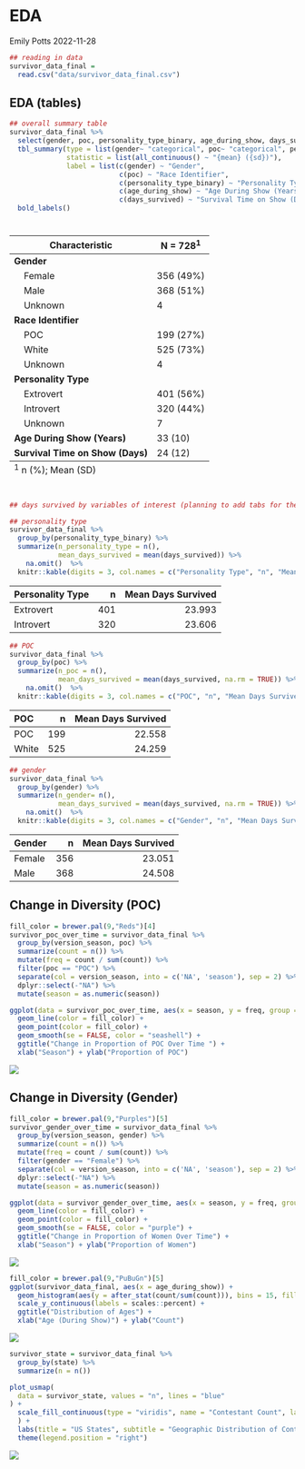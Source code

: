 EDA
================
Emily Potts
2022-11-28

``` r
## reading in data
survivor_data_final = 
  read.csv("data/survivor_data_final.csv")
```

## EDA (tables)

``` r
## overall summary table
survivor_data_final %>% 
  select(gender, poc, personality_type_binary, age_during_show, days_survived) %>% 
  tbl_summary(type = list(gender~ "categorical", poc~ "categorical", personality_type_binary~ "categorical", age_during_show ~ "continuous", days_survived ~ "continuous"), 
              statistic = list(all_continuous() ~ "{mean} ({sd})"), 
              label = list(c(gender) ~ "Gender",
                           c(poc) ~ "Race Identifier",
                           c(personality_type_binary) ~ "Personality Type",
                           c(age_during_show) ~ "Age During Show (Years)",
                           c(days_survived) ~ "Survival Time on Show (Days)")) %>% 
  bold_labels() 
```

<div id="timqvodsyi" style="padding-left:0px;padding-right:0px;padding-top:10px;padding-bottom:10px;overflow-x:auto;overflow-y:auto;width:auto;height:auto;">
<style>html {
  font-family: -apple-system, BlinkMacSystemFont, 'Segoe UI', Roboto, Oxygen, Ubuntu, Cantarell, 'Helvetica Neue', 'Fira Sans', 'Droid Sans', Arial, sans-serif;
}

#timqvodsyi .gt_table {
  display: table;
  border-collapse: collapse;
  margin-left: auto;
  margin-right: auto;
  color: #333333;
  font-size: 16px;
  font-weight: normal;
  font-style: normal;
  background-color: #FFFFFF;
  width: auto;
  border-top-style: solid;
  border-top-width: 2px;
  border-top-color: #A8A8A8;
  border-right-style: none;
  border-right-width: 2px;
  border-right-color: #D3D3D3;
  border-bottom-style: solid;
  border-bottom-width: 2px;
  border-bottom-color: #A8A8A8;
  border-left-style: none;
  border-left-width: 2px;
  border-left-color: #D3D3D3;
}

#timqvodsyi .gt_heading {
  background-color: #FFFFFF;
  text-align: center;
  border-bottom-color: #FFFFFF;
  border-left-style: none;
  border-left-width: 1px;
  border-left-color: #D3D3D3;
  border-right-style: none;
  border-right-width: 1px;
  border-right-color: #D3D3D3;
}

#timqvodsyi .gt_caption {
  padding-top: 4px;
  padding-bottom: 4px;
}

#timqvodsyi .gt_title {
  color: #333333;
  font-size: 125%;
  font-weight: initial;
  padding-top: 4px;
  padding-bottom: 4px;
  padding-left: 5px;
  padding-right: 5px;
  border-bottom-color: #FFFFFF;
  border-bottom-width: 0;
}

#timqvodsyi .gt_subtitle {
  color: #333333;
  font-size: 85%;
  font-weight: initial;
  padding-top: 0;
  padding-bottom: 6px;
  padding-left: 5px;
  padding-right: 5px;
  border-top-color: #FFFFFF;
  border-top-width: 0;
}

#timqvodsyi .gt_bottom_border {
  border-bottom-style: solid;
  border-bottom-width: 2px;
  border-bottom-color: #D3D3D3;
}

#timqvodsyi .gt_col_headings {
  border-top-style: solid;
  border-top-width: 2px;
  border-top-color: #D3D3D3;
  border-bottom-style: solid;
  border-bottom-width: 2px;
  border-bottom-color: #D3D3D3;
  border-left-style: none;
  border-left-width: 1px;
  border-left-color: #D3D3D3;
  border-right-style: none;
  border-right-width: 1px;
  border-right-color: #D3D3D3;
}

#timqvodsyi .gt_col_heading {
  color: #333333;
  background-color: #FFFFFF;
  font-size: 100%;
  font-weight: normal;
  text-transform: inherit;
  border-left-style: none;
  border-left-width: 1px;
  border-left-color: #D3D3D3;
  border-right-style: none;
  border-right-width: 1px;
  border-right-color: #D3D3D3;
  vertical-align: bottom;
  padding-top: 5px;
  padding-bottom: 6px;
  padding-left: 5px;
  padding-right: 5px;
  overflow-x: hidden;
}

#timqvodsyi .gt_column_spanner_outer {
  color: #333333;
  background-color: #FFFFFF;
  font-size: 100%;
  font-weight: normal;
  text-transform: inherit;
  padding-top: 0;
  padding-bottom: 0;
  padding-left: 4px;
  padding-right: 4px;
}

#timqvodsyi .gt_column_spanner_outer:first-child {
  padding-left: 0;
}

#timqvodsyi .gt_column_spanner_outer:last-child {
  padding-right: 0;
}

#timqvodsyi .gt_column_spanner {
  border-bottom-style: solid;
  border-bottom-width: 2px;
  border-bottom-color: #D3D3D3;
  vertical-align: bottom;
  padding-top: 5px;
  padding-bottom: 5px;
  overflow-x: hidden;
  display: inline-block;
  width: 100%;
}

#timqvodsyi .gt_group_heading {
  padding-top: 8px;
  padding-bottom: 8px;
  padding-left: 5px;
  padding-right: 5px;
  color: #333333;
  background-color: #FFFFFF;
  font-size: 100%;
  font-weight: initial;
  text-transform: inherit;
  border-top-style: solid;
  border-top-width: 2px;
  border-top-color: #D3D3D3;
  border-bottom-style: solid;
  border-bottom-width: 2px;
  border-bottom-color: #D3D3D3;
  border-left-style: none;
  border-left-width: 1px;
  border-left-color: #D3D3D3;
  border-right-style: none;
  border-right-width: 1px;
  border-right-color: #D3D3D3;
  vertical-align: middle;
  text-align: left;
}

#timqvodsyi .gt_empty_group_heading {
  padding: 0.5px;
  color: #333333;
  background-color: #FFFFFF;
  font-size: 100%;
  font-weight: initial;
  border-top-style: solid;
  border-top-width: 2px;
  border-top-color: #D3D3D3;
  border-bottom-style: solid;
  border-bottom-width: 2px;
  border-bottom-color: #D3D3D3;
  vertical-align: middle;
}

#timqvodsyi .gt_from_md > :first-child {
  margin-top: 0;
}

#timqvodsyi .gt_from_md > :last-child {
  margin-bottom: 0;
}

#timqvodsyi .gt_row {
  padding-top: 8px;
  padding-bottom: 8px;
  padding-left: 5px;
  padding-right: 5px;
  margin: 10px;
  border-top-style: solid;
  border-top-width: 1px;
  border-top-color: #D3D3D3;
  border-left-style: none;
  border-left-width: 1px;
  border-left-color: #D3D3D3;
  border-right-style: none;
  border-right-width: 1px;
  border-right-color: #D3D3D3;
  vertical-align: middle;
  overflow-x: hidden;
}

#timqvodsyi .gt_stub {
  color: #333333;
  background-color: #FFFFFF;
  font-size: 100%;
  font-weight: initial;
  text-transform: inherit;
  border-right-style: solid;
  border-right-width: 2px;
  border-right-color: #D3D3D3;
  padding-left: 5px;
  padding-right: 5px;
}

#timqvodsyi .gt_stub_row_group {
  color: #333333;
  background-color: #FFFFFF;
  font-size: 100%;
  font-weight: initial;
  text-transform: inherit;
  border-right-style: solid;
  border-right-width: 2px;
  border-right-color: #D3D3D3;
  padding-left: 5px;
  padding-right: 5px;
  vertical-align: top;
}

#timqvodsyi .gt_row_group_first td {
  border-top-width: 2px;
}

#timqvodsyi .gt_summary_row {
  color: #333333;
  background-color: #FFFFFF;
  text-transform: inherit;
  padding-top: 8px;
  padding-bottom: 8px;
  padding-left: 5px;
  padding-right: 5px;
}

#timqvodsyi .gt_first_summary_row {
  border-top-style: solid;
  border-top-color: #D3D3D3;
}

#timqvodsyi .gt_first_summary_row.thick {
  border-top-width: 2px;
}

#timqvodsyi .gt_last_summary_row {
  padding-top: 8px;
  padding-bottom: 8px;
  padding-left: 5px;
  padding-right: 5px;
  border-bottom-style: solid;
  border-bottom-width: 2px;
  border-bottom-color: #D3D3D3;
}

#timqvodsyi .gt_grand_summary_row {
  color: #333333;
  background-color: #FFFFFF;
  text-transform: inherit;
  padding-top: 8px;
  padding-bottom: 8px;
  padding-left: 5px;
  padding-right: 5px;
}

#timqvodsyi .gt_first_grand_summary_row {
  padding-top: 8px;
  padding-bottom: 8px;
  padding-left: 5px;
  padding-right: 5px;
  border-top-style: double;
  border-top-width: 6px;
  border-top-color: #D3D3D3;
}

#timqvodsyi .gt_striped {
  background-color: rgba(128, 128, 128, 0.05);
}

#timqvodsyi .gt_table_body {
  border-top-style: solid;
  border-top-width: 2px;
  border-top-color: #D3D3D3;
  border-bottom-style: solid;
  border-bottom-width: 2px;
  border-bottom-color: #D3D3D3;
}

#timqvodsyi .gt_footnotes {
  color: #333333;
  background-color: #FFFFFF;
  border-bottom-style: none;
  border-bottom-width: 2px;
  border-bottom-color: #D3D3D3;
  border-left-style: none;
  border-left-width: 2px;
  border-left-color: #D3D3D3;
  border-right-style: none;
  border-right-width: 2px;
  border-right-color: #D3D3D3;
}

#timqvodsyi .gt_footnote {
  margin: 0px;
  font-size: 90%;
  padding-left: 4px;
  padding-right: 4px;
  padding-left: 5px;
  padding-right: 5px;
}

#timqvodsyi .gt_sourcenotes {
  color: #333333;
  background-color: #FFFFFF;
  border-bottom-style: none;
  border-bottom-width: 2px;
  border-bottom-color: #D3D3D3;
  border-left-style: none;
  border-left-width: 2px;
  border-left-color: #D3D3D3;
  border-right-style: none;
  border-right-width: 2px;
  border-right-color: #D3D3D3;
}

#timqvodsyi .gt_sourcenote {
  font-size: 90%;
  padding-top: 4px;
  padding-bottom: 4px;
  padding-left: 5px;
  padding-right: 5px;
}

#timqvodsyi .gt_left {
  text-align: left;
}

#timqvodsyi .gt_center {
  text-align: center;
}

#timqvodsyi .gt_right {
  text-align: right;
  font-variant-numeric: tabular-nums;
}

#timqvodsyi .gt_font_normal {
  font-weight: normal;
}

#timqvodsyi .gt_font_bold {
  font-weight: bold;
}

#timqvodsyi .gt_font_italic {
  font-style: italic;
}

#timqvodsyi .gt_super {
  font-size: 65%;
}

#timqvodsyi .gt_footnote_marks {
  font-style: italic;
  font-weight: normal;
  font-size: 75%;
  vertical-align: 0.4em;
}

#timqvodsyi .gt_asterisk {
  font-size: 100%;
  vertical-align: 0;
}

#timqvodsyi .gt_indent_1 {
  text-indent: 5px;
}

#timqvodsyi .gt_indent_2 {
  text-indent: 10px;
}

#timqvodsyi .gt_indent_3 {
  text-indent: 15px;
}

#timqvodsyi .gt_indent_4 {
  text-indent: 20px;
}

#timqvodsyi .gt_indent_5 {
  text-indent: 25px;
}
</style>
<table class="gt_table">
  
  <thead class="gt_col_headings">
    <tr>
      <th class="gt_col_heading gt_columns_bottom_border gt_left" rowspan="1" colspan="1" scope="col" id="&lt;strong&gt;Characteristic&lt;/strong&gt;"><strong>Characteristic</strong></th>
      <th class="gt_col_heading gt_columns_bottom_border gt_center" rowspan="1" colspan="1" scope="col" id="&lt;strong&gt;N = 728&lt;/strong&gt;&lt;sup class=&quot;gt_footnote_marks&quot;&gt;1&lt;/sup&gt;"><strong>N = 728</strong><sup class="gt_footnote_marks">1</sup></th>
    </tr>
  </thead>
  <tbody class="gt_table_body">
    <tr><td headers="label" class="gt_row gt_left" style="font-weight: bold;">Gender</td>
<td headers="stat_0" class="gt_row gt_center"></td></tr>
    <tr><td headers="label" class="gt_row gt_left">    Female</td>
<td headers="stat_0" class="gt_row gt_center">356 (49%)</td></tr>
    <tr><td headers="label" class="gt_row gt_left">    Male</td>
<td headers="stat_0" class="gt_row gt_center">368 (51%)</td></tr>
    <tr><td headers="label" class="gt_row gt_left">    Unknown</td>
<td headers="stat_0" class="gt_row gt_center">4</td></tr>
    <tr><td headers="label" class="gt_row gt_left" style="font-weight: bold;">Race Identifier</td>
<td headers="stat_0" class="gt_row gt_center"></td></tr>
    <tr><td headers="label" class="gt_row gt_left">    POC</td>
<td headers="stat_0" class="gt_row gt_center">199 (27%)</td></tr>
    <tr><td headers="label" class="gt_row gt_left">    White</td>
<td headers="stat_0" class="gt_row gt_center">525 (73%)</td></tr>
    <tr><td headers="label" class="gt_row gt_left">    Unknown</td>
<td headers="stat_0" class="gt_row gt_center">4</td></tr>
    <tr><td headers="label" class="gt_row gt_left" style="font-weight: bold;">Personality Type</td>
<td headers="stat_0" class="gt_row gt_center"></td></tr>
    <tr><td headers="label" class="gt_row gt_left">    Extrovert</td>
<td headers="stat_0" class="gt_row gt_center">401 (56%)</td></tr>
    <tr><td headers="label" class="gt_row gt_left">    Introvert</td>
<td headers="stat_0" class="gt_row gt_center">320 (44%)</td></tr>
    <tr><td headers="label" class="gt_row gt_left">    Unknown</td>
<td headers="stat_0" class="gt_row gt_center">7</td></tr>
    <tr><td headers="label" class="gt_row gt_left" style="font-weight: bold;">Age During Show (Years)</td>
<td headers="stat_0" class="gt_row gt_center">33 (10)</td></tr>
    <tr><td headers="label" class="gt_row gt_left" style="font-weight: bold;">Survival Time on Show (Days)</td>
<td headers="stat_0" class="gt_row gt_center">24 (12)</td></tr>
  </tbody>
  
  <tfoot class="gt_footnotes">
    <tr>
      <td class="gt_footnote" colspan="2"><sup class="gt_footnote_marks">1</sup> n (%); Mean (SD)</td>
    </tr>
  </tfoot>
</table>
</div>

``` r
## days survived by variables of interest (planning to add tabs for these 3 tables)

## personality type
survivor_data_final %>% 
  group_by(personality_type_binary) %>% 
  summarize(n_personality_type = n(),
            mean_days_survived = mean(days_survived)) %>% 
    na.omit()  %>%
  knitr::kable(digits = 3, col.names = c("Personality Type", "n", "Mean Days Survived"))
```

| Personality Type |   n | Mean Days Survived |
|:-----------------|----:|-------------------:|
| Extrovert        | 401 |             23.993 |
| Introvert        | 320 |             23.606 |

``` r
## POC
survivor_data_final %>% 
  group_by(poc) %>% 
  summarize(n_poc = n(),
            mean_days_survived = mean(days_survived, na.rm = TRUE)) %>% 
    na.omit()  %>%
  knitr::kable(digits = 3, col.names = c("POC", "n", "Mean Days Survived"))
```

| POC   |   n | Mean Days Survived |
|:------|----:|-------------------:|
| POC   | 199 |             22.558 |
| White | 525 |             24.259 |

``` r
## gender
survivor_data_final %>% 
  group_by(gender) %>% 
  summarize(n_gender= n(),
            mean_days_survived = mean(days_survived, na.rm = TRUE)) %>%
    na.omit()  %>%
  knitr::kable(digits = 3, col.names = c("Gender", "n", "Mean Days Survived"))
```

| Gender |   n | Mean Days Survived |
|:-------|----:|-------------------:|
| Female | 356 |             23.051 |
| Male   | 368 |             24.508 |

## Change in Diversity (POC)

``` r
fill_color = brewer.pal(9,"Reds")[4]
survivor_poc_over_time = survivor_data_final %>% 
  group_by(version_season, poc) %>%
  summarize(count = n()) %>%
  mutate(freq = count / sum(count)) %>%
  filter(poc == "POC") %>%
  separate(col = version_season, into = c('NA', 'season'), sep = 2) %>%
  dplyr::select(-"NA") %>%
  mutate(season = as.numeric(season))

ggplot(data = survivor_poc_over_time, aes(x = season, y = freq, group = 1)) +
  geom_line(color = fill_color) +
  geom_point(color = fill_color) +
  geom_smooth(se = FALSE, color = "seashell") + 
  ggtitle("Change in Proportion of POC Over Time ") +
  xlab("Season") + ylab("Proportion of POC")
```

![](EDA_files/figure-gfm/unnamed-chunk-4-1.png)<!-- -->

## Change in Diversity (Gender)

``` r
fill_color = brewer.pal(9,"Purples")[5]
survivor_gender_over_time = survivor_data_final %>% 
  group_by(version_season, gender) %>%
  summarize(count = n()) %>%
  mutate(freq = count / sum(count)) %>%
  filter(gender == "Female") %>%
  separate(col = version_season, into = c('NA', 'season'), sep = 2) %>%
  dplyr::select(-"NA") %>%
  mutate(season = as.numeric(season))

ggplot(data = survivor_gender_over_time, aes(x = season, y = freq, group = 1)) +
  geom_line(color = fill_color) +
  geom_point(color = fill_color) +
  geom_smooth(se = FALSE, color = "purple") + 
  ggtitle("Change in Proportion of Women Over Time") +
  xlab("Season") + ylab("Proportion of Women")
```

![](EDA_files/figure-gfm/unnamed-chunk-5-1.png)<!-- -->

``` r
fill_color = brewer.pal(9,"PuBuGn")[5]
ggplot(survivor_data_final, aes(x = age_during_show)) + 
  geom_histogram(aes(y = after_stat(count/sum(count))), bins = 15, fill = fill_color, col = "white") +
  scale_y_continuous(labels = scales::percent) + 
  ggtitle("Distribution of Ages") +
  xlab("Age (During Show)") + ylab("Count")
```

![](EDA_files/figure-gfm/unnamed-chunk-6-1.png)<!-- -->

``` r
survivor_state = survivor_data_final %>%
  group_by(state) %>%
  summarize(n = n())

plot_usmap(
  data = survivor_state, values = "n", lines = "blue"
) + 
  scale_fill_continuous(type = "viridis", name = "Contestant Count", label = scales::comma
  ) + 
  labs(title = "US States", subtitle = "Geographic Distribution of Contestants") +
  theme(legend.position = "right")
```

![](EDA_files/figure-gfm/unnamed-chunk-7-1.png)<!-- -->
